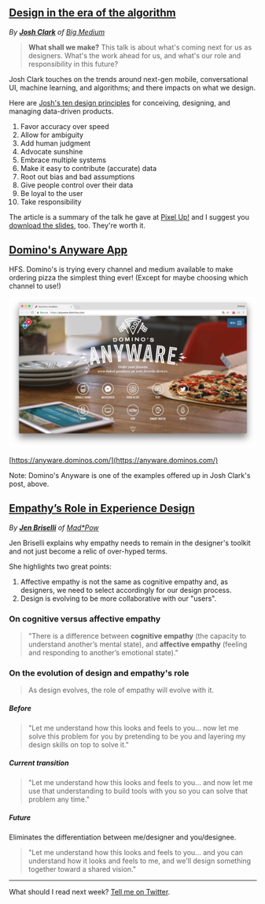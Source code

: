 ## [Design in the era of the algorithm](https://bigmedium.com/speaking/design-in-the-era-of-the-algorithm.html)
_By **[Josh Clark](https://bigmedium.com/about/josh-clark.html)** of [Big Medium](https://bigmedium.com/)_

> **What shall we make?** This talk is about what's coming next for us as designers. What's the work ahead for us, and what's our role and responsibility in this future?

Josh Clark touches on the trends around next-gen mobile, conversational UI, machine learning, and algorithms; and there impacts on what we design.

Here are [Josh's ten design principles](https://bigmedium.com/speaking/design-in-the-era-of-the-algorithm.html#productivehumilityformachine-generatedinterfaces) for conceiving, designing, and managing data-driven products.

1. Favor accuracy over speed
1. Allow for ambiguity
1. Add human judgment
1. Advocate sunshine
1. Embrace multiple systems
1. Make it easy to contribute (accurate) data
1. Root out bias and bad assumptions
1. Give people control over their data
1. Be loyal to the user
1. Take responsibility

The article is a summary of the talk he gave at [Pixel Up!](https://pixelup.co.za/) and I suggest you [download the slides](../assets/docs/design-in-the-era-of-the-algorithm.pdf), too. They're worth it.

## [Domino's Anyware App](https://anyware.dominos.com/)

HFS. Domino's is trying every channel and medium available to make ordering pizza the simplest thing ever! (Except for maybe choosing which channel to use!)

[![Domino's Anyware options](../assets/img/dominos-anyware/dominos-anyware-small.jpg "Domino's Anyware website")](../assets/img/dominos-anyware/dominos-anyware-large.jpg "Domino's Anyware website")

[https://anyware.dominos.com/](https://anyware.dominos.com/)

Note: Domino's Anyware is one of the examples offered up in Josh Clark's post, above.

## [Empathy’s Role in Experience Design](http://uxmag.com/articles/empathy%E2%80%99s-role-in-experience-design)

_By **[Jen Briselli](http://uxmag.com/readers/jen-briselli)** of [Mad*Pow](http://madpow.com/)_

Jen Briselli explains why empathy needs to remain in the designer's toolkit and not just become a relic of over-hyped terms.

She highlights two great points:
1. Affective empathy is not the same as cognitive empathy and, as designers, we need to select accordingly for our design process.
2. Design is evolving to be more collaborative with our "users".

### On cognitive versus affective empathy
> "There is a difference between **cognitive empathy** (the capacity to understand another’s mental state), and **affective empathy** (feeling and responding to another’s emotional state)."

### On the evolution of design and empathy's role

> As design evolves, the role of empathy will evolve with it.

##### Before

> "Let me understand how this looks and feels to you... now let me solve this problem for you by pretending to be you and layering my design skills on top to solve it."

##### Current transition

> "Let me understand how this looks and feels to you... and now let me use that understanding to build tools with you so you can solve that problem any time."

##### Future

Eliminates the differentiation between me/designer and you/designee.

> "Let me understand how this looks and feels to you... and you can understand how it looks and feels to me, and we'll design something together toward a shared vision."


- - - - -

What should I read next week? [Tell me on Twitter](http://twitter.com/andrewjwright).

